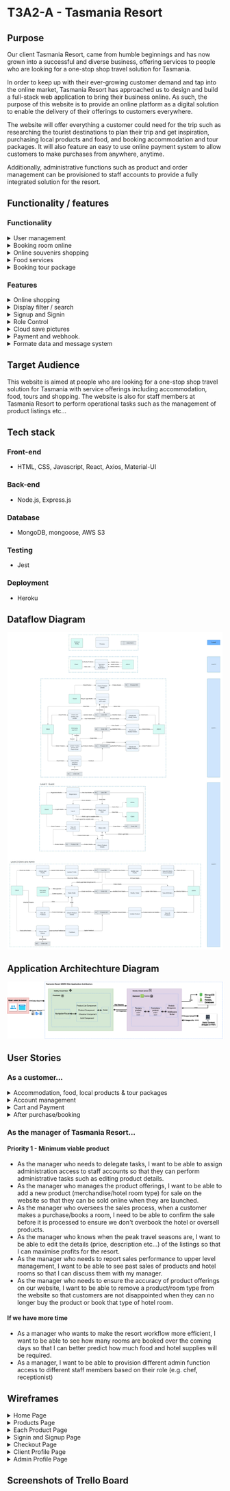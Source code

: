 # T3A2-A - Tasmania Resort

## Purpose

Our client Tasmania Resort, came from humble beginnings and has now grown into a successful and diverse business, offering services to people who are looking for a one-stop shop travel solution for Tasmania.

In order to keep up with their ever-growing customer demand and tap into the online market, Tasmania Resort has approached us to design and build a full-stack web application to bring their business online. As such, the purpose of this website is to provide an online platform as a digital solution to enable the delivery of their offerings to customers everywhere.

The website will offer everything a customer could need for the trip such as researching the tourist destinations to plan their trip and get inspiration, purchasing local products and food, and booking accommodation and tour packages. It will also feature an easy to use online payment system to allow customers to make purchases from anywhere, anytime.

Additionally, administrative functions such as product and order management can be provisioned to staff accounts to provide a fully integrated solution for the resort.

## Functionality / features

### Functionality

<details>
  <summary> User management </summary>
Priority 1:

1. This application will allow users to create their own accounts to save all their profiles.

2. User roles will be split into admin and client. Their role will have different administrative functions.

3. The user could open their own profile page to show the history of purchase and booking. 

6. Users must log in before purchasing the item so that they will save purchase history.

Priority 2:

1. The user could leave their opinion or suggestion after they purchase the item. And the website will display them.

2. The user could freely change their password and upload their own profile picture. 

If we have time :

- Admin will have their own page to work on.

<!-- Guests with different VIP levels have different discounts. -->

- Client accounts will have different VIP levels to get discounts or free services.

- Admin could send messages to other staff or leave group chat notices through this application.

- Show/download the schedule of client booking.
</details>

<!-- Booking room online -->
<details>
  <summary> Booking room online </summary>
Priority 1:

1. This application will allow the client to book their villas online.

2. It will display all villa types with price and every vela type will have its detail pages.

3. Each villa can only book once at the same time.

4. Whenever the room is booked we should let staff confirm. The booking will be done whenever the staff confirms the booking.

Priority 2:

1. While vale is booked, show the unavailable tag at the villa on both the list and product detail page.

2. Search and filter.

3. It will have the payment function to organize the payment.

4. It will have the webhook to ensure the payment is successful.

if we have time: 

- The application should show the staff how many rooms are used in the next few days and it should give the chef the number of people, to help them prepare the food.

</details>

<!-- Sell souvenirs online. -->
<details>
  <summary> Online souvenirs shopping </summary>

Priority 1:

1. This application allows users to buy souvenirs online.

2. It will display all the items on the webpage and each item will have the product details page/pop-up.

Priority 2:

1. It will have a cart page to organize the purchase of products.

<!-- Online Checkout. -->

2. It will have the payment function to organize the payment.

3. It will have the webhook to ensure the payment is successful.

</details>

<!-- Choose your food. -->
<details>
  <summary> Food services </summary>

Priority 1:

1. This application allows the user to choose or order their food.

2. It should display a menu to show customers.

Priority 2:

1. It will have the payment function to organize the payment.

2. It will have the webhook to ensure the payment is successful.

If we have time :

- It should give the staff or chef a message to show when and what the customer ordered. And chef could use the application to ensure the food is finished prepared and sent to the correct customer.

</details>

<details>
  <summary> Booking tour package</summary>

Priority 1:

1. This application could show the available tour package.

2. Each tour lane will have its own number limit and start/end time. Customers could book anyone they are interested in.

Priority 2:

1. Online checkout and webhook confirmation

If we have more time:

- Use API to check the upcoming weather.

</details>

### Features

<details>
  <summary> Online shopping </summary>
  
Priority 1:

- Display the whole items and each item have its own details page.
- Staff could Update/Delete the items and change the quantity.

Priority 2:

- User could add item to their cart.

- Cart to let customers organize their purchases.

- Users could check out online.

</details>

<details>
  <summary>  Display filter / search </summary>

Priority 2:

- Booking page will have the time and price filler.
- All shopping pages will have a search bar to search the items or services.

</details>

<details>
  <summary>  Signup and Signin </summary>

Priority 1:

- User could sign up by using a unique email.
- User could log in by using email/username + password.

Priority 2:

- User could change and update their password.
- User could upload their profile picture to the cloud and use them.
- User could leave feedback and they will display with the item/services.

if we have time:
- User could use a google account to log in.

</details>

<details>
  <summary>  Role Control </summary>
  
Priority 1:

- User could split into two types of roles client and admin.

- Admin should be able to add, access, update and delete the item showing on the application.

- Client can only view and make orders.

- Guest can only view.

- Customer should display their purchase history.

- Admin could display all orders and confirm orders from this page.


</details>

<details>
  <summary>  Cloud save pictures </summary>
  
Priority 1:

- Pictures are stored locally

Priority 2:

- User uploads the picture to the could use them as profile pictures.

- Admin use upload to change the display picture for each item. This picture should save in the cloud as well.
</details>

<details>
  <summary> Payment and webhook. </summary>
Priority 2:

- Application should let the user have the online payment. (PayPal, Strip...)

- Should have the webhook to track whether the payment is successful or not.

</details>

<details>
  <summary> Formate data and message system</summary>

If we have time:
- We could Formate data to pdf and allow user to download them.

- we could build an application chat feature.

- It allows customers could leave messages to staff and get askers.

- It allows staff to talk with each other and have group chat areas.

</details>
  
## Target Audience

This website is aimed at people who are looking for a one-stop shop travel solution for Tasmania with service offerings including accommodation, food, tours and shopping. The website is also for staff members at Tasmania Resort to perform operational tasks such as the management of product listings etc...

## Tech stack

### Front-end

- HTML, CSS, Javascript, React, Axios, Material-UI

### Back-end

- Node.js, Express.js

### Database

- MongoDB, mongoose, AWS S3

### Testing

- Jest

### Deployment

- Heroku

## Dataflow Diagram

![Dataflow Diagram](src/Dataflow-Diagram/DFD.jpeg)

## Application Architechture Diagram

![Architechture Diagram](./src/App-Architecture-Diagram/Tasmania-Resort-Architecture-Diagram.drawio.png)

## User Stories

### As a customer...

<details>
  <summary> Accommodation, food, local products & tour packages </summary>

#### Priority 1 - Minimum viable product

- As a customer looking to stay at the hotel in Tasmania Resort, I want to book my hotel online so that it is easier to book my holiday.
- As a customer looking to book a hotel room, I want easy access to view all available room types offered by this resort given the specified dates so that it is easy to view and compare my options.
- As a customer who is interested in a specific room type, I want to be able to view more details about the room so that I can be informed about what I'm potentially buying.
- As a customer who likes to gift friends and family souvenirs from trips, I want to be able to purchase souvenirs online incase I forget to buy them or run out of luggage space on the way back home so that I don't go home empty-handed.
- As a customer looking to purchase some souvenirs, I want easy access to view all available souvenirs offered so that it is easy to view and compare my options.
- As a customer who is interested in a specific souvenir, I want to be able to view more details about the product so that I can be informed about what I'm potentially buying.
- As a customer looking to travel to Tasmania for a holiday, I want easy access to view all available tour packages offered by this resort so that it is easy to view and compare my options.
- As a customer who is interested in a specific tour package, I want to be able to view more details about the package so that I can be informed about what I'm potentially buying.
- As a customer who wants to dine at the resort, I want to be able to order food online so I can beat the rush at the restaurant.
- As a customer looking to order some food, I want easy access to view all available food offered so that it is easy to view and compare my options.
- As a customer who is interested in a particular dish, I want to be able to view more details about the dish so that I can be informed about what I'm potentially ordering.

#### Priority 2

- As a customer looking to book a room/make a purchase, I want to be able to search for what I need so that only items matching my search criteria are shown to me.

#### If we have more time

- As a customer who has questions regarding a product, I want to be able to live chat with a staff member so that my issue can be resolved as soon as possible.
- As a customer who has visited the resort many times, I want to be a part of a rewards program so that I can receive discounts for being a loyal customer.

</details>

<details>
  <summary> Account management </summary>

#### Priority 1 - Minimum viable product

- As a customer who is going to make bookings and/or purchases, I want to be able to register for a new account so that I can make and track bookings/purchases.
- As a customer who is going to make bookings and/or purchases, I want to be able to sign in to my account so that I can view my purchases and bookings.

#### Priority 2

- As a customer who has an account, I want to be able to change my password whenever required so that I can retrieve my account even if I forget the current password.
- As a customer who has an account, I want to be able to upload a picture to use as my profile picture so that I can make my account more tailored to me.

#### If we have more time

- As a customer who doesn't want to create too many accounts, I want to be able to log in using my Google account so that I don't neet to remember the details of an additional account.

</details>

<details>
  <summary> Cart and Payment </summary>

#### Priority 1 - Minimum viable product

- As a customer who is making a purchase/booking, I want to be able to make payment online so that I can still purchase the item without being at the resort in person.

#### Priority 2

- As a customer who has never bought from/stayed at Tasmania Resort before, I want to see reviews from previous customers to help guide me make a better decision.
- As a customer who is browsing the website, I want to be able to add items to a cart while I continue to browse so that I don't forget what I was going to buy.
- As a customer who wants to know how much I'm spending, I want to see all the items I'm purchasing and the total cost of these items in the cart so that I can double check before paying.
- As a customer who has trouble making decisions, I want to be able to add/remove the quantity of an item in the cart so that I don't have to be hassled by navigating through the website again.

</details>

<details>
  <summary> After purchase/booking </summary>

#### Priority 1 - Minimum viable product

- As a customer who is spontaneous and changes travel plans from time to time, I want to be able to edit or cancel my hotel booking so that I can retain my flexible lifestyle without wasting too much money.
- As a customer who has made a purchase/booking, I want to be able to check the status of my order (i.e. Order/booking pending, order/booking confirmed etc...) so that I can manage my expectations.

#### Priority 2

- As a customer who has made a purchase/booking, I want to be able to leave comments on purchases that I've made or hotel rooms that I stayed in so that I can express my opinion and share my experience.

#### If we have more time

- As a customer who prefers using paper planners, I want to be able to view and download a copy of my accommodation and hotel bookings so that I can print it and add it to my planner.

</details>

### As the manager of Tasmania Resort...

#### Priority 1 - Minimum viable product

- As the manager who needs to delegate tasks, I want to be able to assign administration access to staff accounts so that they can perform administrative tasks such as editing product details.
- As the manager who manages the product offerings, I want to be able to add a new product (merchandise/hotel room type) for sale on the website so that they can be sold online when they are launched.
- As the manager who oversees the sales process, when a customer makes a purchase/books a room, I need to be able to confirm the sale before it is processed to ensure we don't overbook the hotel or oversell products.
- As the manager who knows when the peak travel seasons are, I want to be able to edit the details (price, description etc...) of the listings so that I can maximise profits for the resort.
- As the manager who needs to report sales performance to upper level management, I want to be able to see past sales of products and hotel rooms so that I can discuss them with my manager.
- As the manager who needs to ensure the accuracy of product offerings on our website, I want to be able to remove a product/room type from the website so that customers are not disappointed when they can no longer buy the product or book that type of hotel room.

#### If we have more time

- As a manager who wants to make the resort workflow more efficient, I want to be able to see how many rooms are booked over the coming days so that I can better predict how much food and hotel supplies will be required.
- As a manager, I want to be able to provision different admin function access to different staff members based on their role (e.g. chef, receptionist)

## Wireframes

<details>
  <summary>Home Page</summary>

- #### Home Page (no need login)
- Desktop Version
  ![Desktop Version](./src/Tasmania-Resort-Wireframes/Home-Component/Home-Component-Desktop-Version.png)
- Tablet and Mobile Version
  ![Tablet & Mobile Version](./src/Tasmania-Resort-Wireframes/Home-Component/Home-Component-T&M-Version.png)

</details>

<details>
  <summary>Products Page</summary>

- #### Our Villas Page (no need login)
- Desktop Version
  ![Desktop Version](./src/Tasmania-Resort-Wireframes/Products-Components/Resort-Lists/ResortProducts-Component-Desktop-Version.png)
- Tablet and Mobile Version
  ![Tablet & Mobile Version](./src/Tasmania-Resort-Wireframes/Products-Components/Resort-Lists/ResortProducts-Component-T&M-Version.png)

- #### Our Specialties Page (no need login)
- Desktop Version
  ![Desktop Version](./src/Tasmania-Resort-Wireframes/Products-Components/Specialty-Lists/SpecialtyProducts-Component-Desktop-Version.png)
- Tablet and Mobile Version
  ![Tablet & Mobile Version](./src/Tasmania-Resort-Wireframes/Products-Components/Specialty-Lists/SpecialtyProducts-Component-T&M-Version.png)

- #### Our Restaurant Page (no need login)
- Desktop Version
  ![Desktop Version](./src/Tasmania-Resort-Wireframes/Products-Components/Food-Lists/FoodProducts-Component-Desktop-Version.png)
- Tablet and Mobile Version
  ![Tablet & Mobile Version](./src/Tasmania-Resort-Wireframes/Products-Components/Food-Lists/FoodProducts-Component-T&M-Version.png)

- #### Our Travel Page (no need login)
- Desktop Version
  ![Desktop Version](./src/Tasmania-Resort-Wireframes/Products-Components/Travel-Lists/TravelProducts-Component-Desktop-Version.png)
- Tablet and Mobile Version
  ![Tablet & Mobile Version](./src/Tasmania-Resort-Wireframes/Products-Components/Travel-Lists/TravelProducts-Component-T&M-Version.png)

</details>

<details>
  <summary>Each Product Page</summary>

- #### Each Villa Page (no need login)
- Desktop Version
  ![Desktop Version](./src/Tasmania-Resort-Wireframes/Product-Component/Each-Villa/EachVilla-Component-Desktop-Version.png)
- Tablet and Mobile Version
  ![Tablet & Mobile Version](./src/Tasmania-Resort-Wireframes/Product-Component/Each-Villa/EachVilla-Component-T&M-Version.png)

- #### Each Specialty Page (no need login)
- Desktop Version
  ![Desktop Version](./src/Tasmania-Resort-Wireframes/Product-Component/Each-Specialty/Each-Specialty-Component-Desktop-Version.png)
- Tablet and Mobile Version
  ![Tablet & Mobile Version](./src/Tasmania-Resort-Wireframes/Product-Component/Each-Specialty/Each-Specialty-Component-T&M-Version.png)

- #### Each Food Page (no need login)
- Desktop Version
  ![Desktop Version](./src/Tasmania-Resort-Wireframes/Product-Component/Each-Food/Food-Component-Desktop-Version.png)
- Tablet and Mobile Version
  ![Tablet & Mobile Version](./src/Tasmania-Resort-Wireframes/Product-Component/Each-Food/Food-Component-T&M-Version.png)

- #### Each Travel Page (no need login)
- Desktop Version
  ![Desktop Version](./src/Tasmania-Resort-Wireframes/Product-Component/Each-Travel/TravelProduct-Components-Desktop-Version.png)
- Tablet and Mobile Version
  ![Tablet & Mobile Version](./src/Tasmania-Resort-Wireframes/Product-Component/Each-Travel/TravelProduct-Component-T&M-Version.png)

</details>

<details>
  <summary>Signin and Signup Page</summary>

- #### User signin and signup Page
- Desktop Version
  ![Desktop Version](./src/Tasmania-Resort-Wireframes/Signin-Signup-Component/Auth-Component-Desktop-Version.png)
- Tablet and Mobile Version
  ![Tablet & Mobile Version](./src/Tasmania-Resort-Wireframes/Signin-Signup-Component/Auth-Component-T&M-Version.png)

</details>

<details>
  <summary>Checkout Page</summary>

- #### After Signin, user can checkout
- Desktop Version
  ![Desktop Version](./src/Tasmania-Resort-Wireframes/Checkout-Component/CheckOut-Component-Desktop-Version.png)
- Tablet and Mobile Version
  ![Tablet & Mobile Version](./src/Tasmania-Resort-Wireframes/Checkout-Component/CheckOut-Component-T&M-Version.png)

</details>

<details>
  <summary>Client Profile Page</summary>

- #### Client Profile
- Desktop Version
  ![Desktop Version](./src/Tasmania-Resort-Wireframes/Client-Profile-Component/Client-Profile-Component-Desktop-Version.png)
- Tablet and Mobile Version
  ![Tablet & Mobile Version](./src/Tasmania-Resort-Wireframes/Client-Profile-Component/Client-Profile-Component-T&M-Version.png)

</details>

<details>
  <summary>Admin Profile Page</summary>

- #### Admin Profile
- Desktop Version
  ![Desktop Version](./src/Tasmania-Resort-Wireframes/Admin-Component/Admin-Account-Component-Desktop-Version.png)
- Tablet Version
  ![Tablet Version](./src/Tasmania-Resort-Wireframes/Admin-Component/Admin-Account-Component-Tablet-Version.png)
- Mobile Version
  ![Mobile Version](./src/Tasmania-Resort-Wireframes/Admin-Component/Admin-Account-Component-Mobile-Version.png)

</details>

## Screenshots of Trello Board
